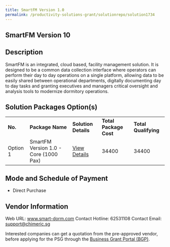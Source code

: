 ```yaml
---
title: SmartFM Version 1.0
permalink: /productivity-solutions-grant/solutionrepo/solution1734
---
```


## SmartFM Version 10

## Description

SmartFM is an integrated, cloud based, facility management solution. It is designed to be a common data collection interface where operators can perform their day to day operations on a single platform, allowing data to be easily shared between operational departments, digitally documenting day to day tasks and granting executives and managers critical oversight and analysis tools to modernize dormitory operations.

## Solution Packages Option(s)

<table>
<tr>
<td><b>No.</b></td>
<td><b>Package Name</b></td>
<td><b>Solution Details</b></td>
<td><b>Total Package Cost</b></td>
<td><b>Total Qualifying</b></td>
</tr>
<tr>
<td>Option 1</td>
<td>SmartFM Version 1.0 - Core (1000 Pax)</td>
<td><a href='https://www.gobusiness.gov.sg/images/psg/Desensitised_Chimeric_Annex_3_Part_4.pdf'>View Details</a></td>
<td>34400</td>
<td>34400</td>
</tr>
</table>

## Mode and Schedule of Payment

 - Direct Purchase

## Vendor Information

 Web URL: www.smart-dorm.com 
Contact Hotline: 62531108 
Contact Email: support@chimeric.sg 


Interested companies can get a quotation from the pre-approved vendor, before applying for the PSG through the <a href='https://www.businessgrants.gov.sg/'>Business Grant Portal (BGP)</a>.

<script src="/jquery/resize-tables.js"></script>
